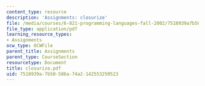```yaml
---
content_type: resource
description: 'Assignments: closurize'
file: /media/courses/6-821-programming-languages-fall-2002/7518939a7b50586a74a2142553250523_closurize.pdf
file_type: application/pdf
learning_resource_types:
- Assignments
ocw_type: OCWFile
parent_title: Assignments
parent_type: CourseSection
resourcetype: Document
title: closurize.pdf
uid: 7518939a-7b50-586a-74a2-142553250523
---
```

